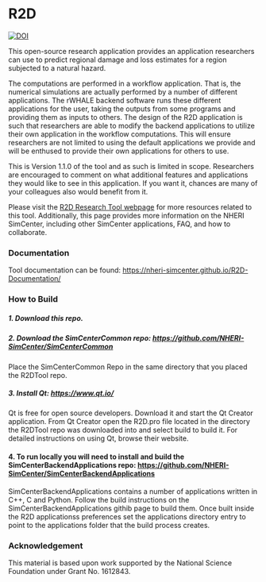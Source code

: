 # R2D

[![DOI](https://zenodo.org/badge/329111097.svg)](https://zenodo.org/badge/latestdoi/329111097)

This open-source research application provides an application
researchers can use to predict regional damage and loss estimates
for a region subjected to a natural hazard.

The computations are performed in a workflow application. That is, the
numerical simulations are actually performed by a number of different
applications. The rWHALE backend software runs these different
applications for the user, taking the outputs from some programs and
providing them as inputs to others. The design of the R2D
application is such that researchers are able to modify the backend
applications to utilize their own application in the workflow
computations. This will ensure researchers are not limited to using
the default applications we provide and will be enthused to provide
their own applications for others to use.

This is Version 1.1.0 of the tool and as such is limited in
scope. Researchers are encouraged to comment on what additional
features and applications they would like to see in this
application. If you want it, chances are many of your colleagues also
would benefit from it.

Please visit the [R2D Research Tool webpage](http://simcenter-messageboard.designsafe-ci.org/smf/index.php?board=8.0)
for more resources related to this tool. Additionally, this page
provides more information on the NHERI SimCenter, including other SimCenter
applications, FAQ, and how to collaborate.

### Documentation

Tool documentation can be found: https://nheri-simcenter.github.io/R2D-Documentation/


### How to Build

##### 1. Download this repo.

##### 2. Download the SimCenterCommon repo: https://github.com/NHERI-SimCenter/SimCenterCommon

Place the SimCenterCommon Repo in the same directory that you placed the R2DTool repo.

##### 3. Install Qt: https://www.qt.io/

Qt is free for open source developers. Download it and start the Qt Creator application. From Qt Creator open the R2D.pro file located in the directory the R2DTool repo was downloaded into and select build to build it. For detailed instructions on using Qt, browse their website.

#### 4. To run locally you will need to install and build the SimCenterBackendApplications repo: https://github.com/NHERI-SimCenter/SimCenterBackendApplications

SimCenterBackendApplications contains a number of applications written in C++, C and Python. Follow the build instructions on the SimCenterBackendApplications githib page to build them. Once built inside the R2D applicationss preferences set the applications directory entry to point to the applications folder that the build process creates.

### Acknowledgement

This material is based upon work supported by the National Science Foundation under Grant No. 1612843.
